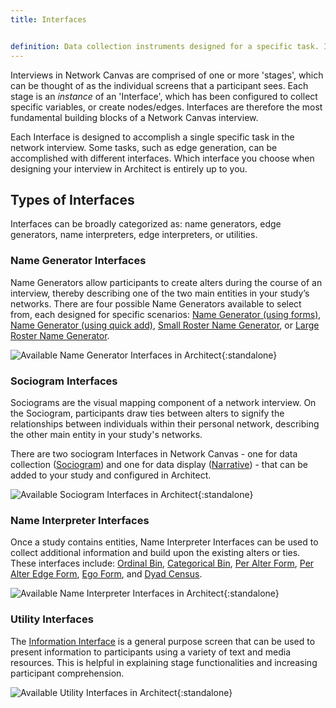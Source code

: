 ```yaml
---
title: Interfaces


definition: Data collection instruments designed for a specific task. Interfaces are configured in Architect, and added to the interview protocol, where they are subsequently called stages.
---
```


Interviews in Network Canvas are comprised of one or more 'stages', which can be thought of as the individual screens that a participant sees. Each stage is an _instance_ of an 'Interface', which has been configured to collect specific variables, or create nodes/edges. Interfaces are therefore the most fundamental building blocks of a Network Canvas interview.

Each Interface is designed to accomplish a single specific task in the network interview. Some tasks, such as edge generation, can be accomplished with different interfaces. Which interface you choose when designing your interview in Architect is entirely up to you.

## Types of Interfaces

Interfaces can be broadly categorized as: name generators, edge generators, name interpreters, edge interpreters, or utilities.

### Name Generator Interfaces

Name Generators allow participants to create alters during the course of an interview, thereby describing one of the two main entities in your study’s networks. There are four possible Name Generators available to select from, each designed for specific scenarios: [Name Generator (using forms)](../_interface-documentation/name-generator-using-forms.md), [Name Generator (using quick add)](../_interface-documentation/name-generator-using-quick-add.md), [Small Roster Name Generator](../_interface-documentation/small-roster-name-generator.md), or [Large Roster Name Generator](../_interface-documentation/large-roster-name-generator.md).

![Available Name Generator Interfaces in Architect](../../assets/img/key-concepts/interfaces/name-generators.png){:standalone}

### Sociogram Interfaces

Sociograms are the visual mapping component of a network interview. On the Sociogram, participants draw ties between alters to signify the relationships between individuals within their personal network, describing the other main entity in your study's networks.

There are two sociogram Interfaces in Network Canvas - one for data collection ([Sociogram](../_interface-documentation/sociogram.md)) and one for data display ([Narrative](../_interface-documentation/narrative.md)) - that can be added to your study and configured in Architect.

![Available Sociogram Interfaces in Architect](../../assets/img/key-concepts/interfaces/sociograms.png){:standalone}

### Name Interpreter Interfaces

Once a study contains entities, Name Interpreter Interfaces can be used to collect additional information and build upon the existing alters or ties. These interfaces include: [Ordinal Bin](../_interface-documentation/ordinal-bin.md), [Categorical Bin](../_interface-documentation/categorical-bin.md), [Per Alter Form](../_interface-documentation/per-alter-form.md), [Per Alter Edge Form](../_interface-documentation/per-alter-edge-form.md), [Ego Form](../_interface-documentation/ego-form.md), and [Dyad Census](../_interface-documentation/dyad-census.md).

![Available Name Interpreter Interfaces in Architect](../../assets/img/key-concepts/interfaces/name-interpreters.png){:standalone}

### Utility Interfaces

The [Information Interface](../_interface-documentation/information.md) is a general purpose screen that can be used to present information to participants using a variety of text and media resources. This is helpful in explaining stage functionalities and increasing participant comprehension.

![Available Utility Interfaces in Architect](../../assets/img/key-concepts/interfaces/utilities.png){:standalone}
